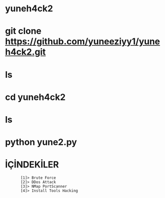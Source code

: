 # yuneh4ck2
# git clone https://github.com/yuneeziyy1/yuneh4ck2.git
# ls
# cd yuneh4ck2
# ls 
# python yune2.py
# İÇİNDEKİLER           
           [1]> Brute Force              
           [2]> DDos Attack              
           [3]> NMap PortScanner         
           [4]> Install Tools Hacking 
